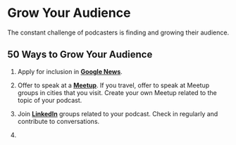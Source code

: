 Grow Your Audience
=======

The constant challenge of podcasters is finding and growing their audience.

## 50 Ways to Grow Your Audience

1. Apply for inclusion in [**Google News**](https://partnerdash.google.com/partnerdash/d/news#p:id=pfehome).

1. Offer to speak at a [**Meetup**](meetup.com). If you travel, offer to speak at Meetup groups in cities that you visit. Create your own Meetup related to the topic of your podcast. 

1. Join [**LinkedIn**](linkedin.com) groups related to your podcast. Check in regularly and contribute to conversations.

1. 


